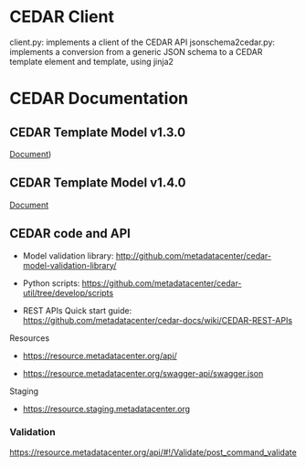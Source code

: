 # CEDAR Client

client.py: implements a client of the CEDAR API
jsonschema2cedar.py: implements a conversion from a generic JSON schema to a CEDAR template element and template, using jinja2


# CEDAR Documentation

## CEDAR Template Model v1.3.0

[Document](https://docs.google.com/document/d/1ugcE0eoNhZuEuaeQES4hNRri4VokcXBt0cfH91Sc5wc/edit#heading=h.ailpqdfgccfl))

## CEDAR Template Model v1.4.0

[Document](https://docs.google.com/document/d/1mfrnIOvmzeA6nWIQbE6zuMmac2D52hnS4Pu6IrQs-Hg/edit#heading=h.ailpqdfgccfl) 


## CEDAR code and API 


- Model validation library:
http://github.com/metadatacenter/cedar-model-validation-library/

- Python scripts:
https://github.com/metadatacenter/cedar-util/tree/develop/scripts

- REST APIs Quick start guide:  
https://github.com/metadatacenter/cedar-docs/wiki/CEDAR-REST-APIs


Resources

- https://resource.metadatacenter.org/api/

- https://resource.metadatacenter.org/swagger-api/swagger.json

Staging
- https://resource.staging.metadatacenter.org



### Validation

https://resource.metadatacenter.org/api/#!/Validate/post_command_validate

